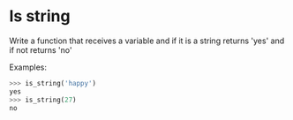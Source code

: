 # Is string

Write a function that receives a variable and if it is a string returns
'yes' and if not returns 'no'

Examples:

```python
>>> is_string('happy')
yes
>>> is_string(27)
no
```